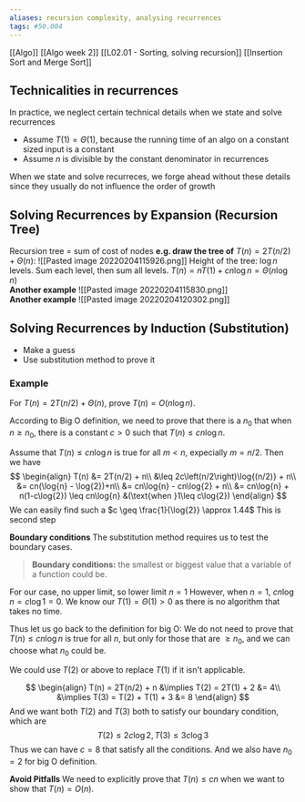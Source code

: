 ```yaml
---
aliases: recursion complexity, analysing recurrences
tags: #50.004
---
```

[[Algo]]
[[Algo week 2]]
[[L02.01 - Sorting, solving recursion]]
[[Insertion Sort and Merge Sort]]

## Technicalities in recurrences
In practice, we neglect certain technical details when we state and solve recurrences
- Assume $T(1) = \Theta(1)$, because the running time of an algo on a constant sized input is a constant
- Assume $n$ is divisible by the constant denominator in recurrences

When we state and solve recurreces, we forge ahead without these details since they usually do not influence the order of growth
<br>
## Solving Recurrences by Expansion (Recursion Tree)
Recursion tree = sum of cost of nodes
**e.g. draw the tree of** $T(n) = 2T(n/2) + \Theta(n)$:
![[Pasted image 20220204115926.png]]
Height of the tree: $\log{n}$ levels.
Sum each level, then sum all levels.
$T(n) = nT(1) + cn\log{n} = \Theta(n\log{n})$
<br>
**Another example**
![[Pasted image 20220204115830.png]]
<br>
**Another example**
![[Pasted image 20220204120302.png]]
<br>
## Solving Recurrences by Induction (Substitution)
- Make a guess
- Use substitution method to prove it

### Example
For $T(n) = 2T(n/2) + \Theta(n)$, prove $T(n) = O(n\log{n})$.

According to Big O definition, we need to prove that there is a $n_0$ that when $n \geq n_0$, there is a constant $c>0$ such that $T(n) \leq cn\log{n}$.

Assume that $T(n) \leq cn\log{n}$ is true for all $m < n$, expecially $m = n/2$.
Then we have
$$
\begin{align}
T(n) &= 2T(n/2) + n\\
&\leq 2c\left(n/2\right)\log{(n/2)} + n\\
&= cn(\log{n} - \log{2})+n\\
&= cn\log{n} - cn\log{2} + n\\
&= cn\log{n} + n(1-c\log{2}) \leq cn\log{n} &(\text{when }1\leq c\log{2})
\end{align}
$$
We can easily find such a $c \geq \frac{1}{\log{2}} \approx 1.44$
This is second step

**Boundary conditions**
The substitution method requires us to test the boundary cases.
> **Boundary conditions:** the smallest or biggest value that a variable of a function could be.

For our case, no upper limit, so lower limit $n=1$
However, when $n=1$, $cn\log{n} = c\log{1} = 0$.
We know our $T(1) = \Theta(1) > 0$ as there is no algorithm that takes no time.

Thus let us go back to the definition for big O:
We do not need to prove that $T(n) \leq cn\log{n}$ is true for all $n$, but only for those that are $\geq n_0$, and we can choose what $n_0$ could be.

We could use $T(2)$ or above to replace $T(1)$ if it isn't applicable.

$$
\begin{align}
T(n) = 2T(n/2) + n &\implies T(2) = 2T(1) + 2 &= 4\\
&\implies T(3) = T(2) + T(1) + 3 &= 8 
\end{align}
$$
And we want both $T(2)$ and $T(3)$ both to satisfy our boundary condition, which are
$$T(2) \leq 2c\log{2}, T(3) \leq 3c\log{3}$$
Thus we can have $c=8$ that satisfy all the conditions.
And we also have $n_0=2$ for big O definition.

**Avoid Pitfalls**
We need to explicitly prove that $T(n) \leq cn$ when we want to show that $T(n) = O(n)$.